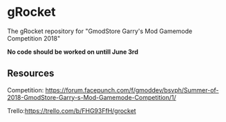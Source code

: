 # gRocket
The gRocket repository for "GmodStore Garry's Mod Gamemode Competition 2018"

**No code should be worked on untill June 3rd**

## Resources
Competition: https://forum.facepunch.com/f/gmoddev/bsvph/Summer-of-2018-GmodStore-Garry-s-Mod-Gamemode-Competition/1/

Trello:https://trello.com/b/FHG93FfH/grocket
